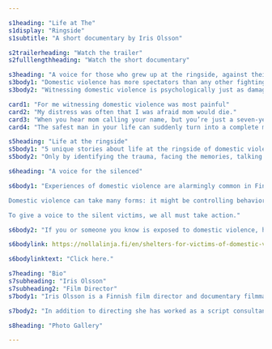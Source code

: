 ```yaml
---

s1heading: "Life at The"
s1display: "Ringside"
s1subtitle: "A short documentary by Iris Olsson"

s2trailerheading: "Watch the trailer"
s2fulllengthheading: "Watch the short documentary"

s3heading: "A voice for those who grew up at the ringside, against their will"
s3body1: "Domestic violence has more spectators than any other fighting type in the world. Over 800 million people witness it every year."
s3body2: "Witnessing domestic violence is psychologically just as damaging as experiencing it firsthand."

card1: "For me witnessing domestic violence was most painful"
card2: "My distress was often that I was afraid mom would die."
card3: "When you hear mom calling your name, but you’re just a seven-year-old boy, what the hell can you do?"
card4: "The safest man in your life can suddenly turn into a complete monster."

s5heading: "Life at the ringside"
s5body1: "5 unique stories about life at the ringside of domestic violence. Real people share real stories of growing up in a home where witnessing violence was the norm. They contemplate how the experiences have shaped them, and how they’ve learned to deal with PTSD and mental trauma. "
s5body2: "Only by identifying the trauma, facing the memories, talking about them and going through them, can they slowly leave the ringside to the past."

s6heading: "A voice for the silenced"

s6body1: "Experiences of domestic violence are alarmingly common in Finland. One in three women and one in six men have faced violence in a relationship. Often, children in the family are also exposed to violence within the home.

Domestic violence can take many forms: it might be controlling behavior, or emotional, physical, digital, or financial abuse. Anyone, regardless of gender or family situation, can be a victim, a perpetrator, or exposed to violence.

To give a voice to the silent victims, we all must take action."

s6body2: "If you or someone you know is exposed to domestic violence, help is available. The Nollalinja helpline is open 24/7 at 0800 005 005. For emergency shelters, "

s6bodylink: https://nollalinja.fi/en/shelters-for-victims-of-domestic-violence

s6bodylinktext: "Click here."

s7heading: "Bio"
s7subheading: "Iris Olsson"
s7subheading2: "Film Director"
s7body1: "Iris Olsson is a Finnish film director and documentary filmmaker. She has directed internationally acclaimed and awarded films, series and commercials for multiple platforms, including national television audience favorites."

s7body2: "In addition to directing she has worked as a script consultant, film commissioner and film festival artistic director. She in interested in telling stories which depict the inner strength and beauty in people."

s8heading: "Photo Gallery"

---
```

